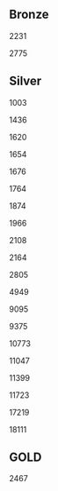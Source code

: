 ## Bronze

2231

2775

## Silver

1003

1436

1620

1654

1676

1764

1874

1966

2108

2164

2805

4949

9095

9375

10773

11047

11399

11723

17219

18111

## GOLD

2467
